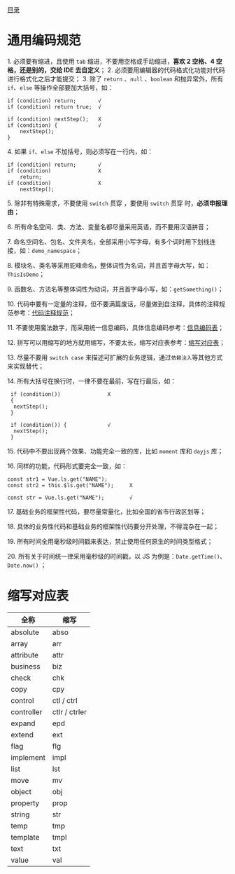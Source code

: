 [目录](./)
# 通用编码规范

1\. 必须要有缩进，且使用 `tab` 缩进，不要用空格或手动缩进，**喜欢 2 空格、4 空格，还是别的，交给 IDE 去自定义**；
2\. 必须要用编辑器的代码格式化功能对代码进行格式化之后才能提交；
3\. 除了 `return` 、`null` 、`boolean` 和抛异常外，所有 `if`、`else` 等操作全部要加大括号，如：
```
if (condition) return;       √
if (condition) return true;  √

if (condition) nextStep();   X
if (condition) {             √
    nextStep(); 
}
```
4\. 如果 `if`、`else` 不加括号，则必须写在一行内，如：
```
if (condition) return;       √
if (condition)               X
    return;
if (condition)               X
    nextStep();
```

5\. 除非有特殊需求，不要使用 `switch` 贯穿 ，要使用 `switch` 贯穿 时，**必须申报理由**；

6\. 所有命名空间、类、方法、变量名都尽量采用英语，而不要用汉语拼音；

7\. 命名空间名、包名、文件夹名，全部采用小写字母，有多个词时用下划线连接，如：`demo_namespace`；

8\. 模块名、类名等采用驼峰命名，整体词性为名词，并且首字母大写，如：`ThisIsDemo`；

9\. 函数名、方法名等整体词性为动词，并且首字母小写，如：`getSomething()`；

10\. 代码中要有一定量的注释，但不要满篇废话，尽量做到自注释，具体的注释规范参考：[代码注释规范](./代码注释规范)；

11\. 不要使用魔法数字，而采用统一信息编码，具体信息编码参考：[信息编码表](./信息编码表.xlsm)；

12\. 拼写可以用缩写的地方就用缩写，不要太长，缩写对应表参考：[缩写对应表](#缩写对应表)；

13\. 尽量不要用 `switch case` 来描述可扩展的业务逻辑，通过`依赖注入`等其他方式来实现替代；

14\. 所有大括号在换行时，一律不要在最前，写在行最后，如：
```
 if (condition())               X
 {              
  nextStep();
 }

 if (condition()) {             √
  nextStep(); 
 }
```

15\. 代码中不要出现两个效果、功能完全一致的库，比如 `moment` 库和 `dayjs` 库；

16\. 同样的功能，代码形式要完全一致，如：
```
const str1 = Vue.ls.get("NAME");
const str2 = this.$ls.get("NAME");     X

const str = Vue.ls.get("NAME");        √
```
17\. 基础业务的框架性代码，要尽量常量化，比如全国的省市行政区划等；

18\. 具体的业务性代码和基础业务的框架性代码要分开处理，不得混杂在一起；

19\. 所有时间全用毫秒级时间戳来表达，禁止使用任何原生的时间类型格式；

20\. 所有关于时间统一律采用毫秒级的时间戳，以 JS 为例是：`Date.getTime()`、`Date.now()` ；


# 缩写对应表

| 全称 | 缩写 |
| --- | --- |
| absolute | abso |
| array | arr |
| attribute | attr |
| business | biz |
| check | chk |
| copy | cpy |
| control | ctl / ctrl |
| controller | ctlr / ctrler |
| expand | epd |
| extend | ext |
| flag | flg |
| implement | impl |
| list | lst |
| move | mv |
| object | obj |
| property | prop |
| string | str |
| temp | tmp |
| template | tmpl |
| text | txt |
| value | val |

